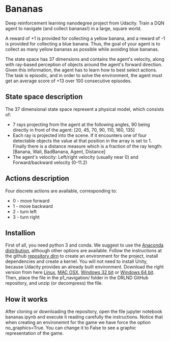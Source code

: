 # Bananas
Deep reinforcement learning nanodegree project from Udacity. Train a DQN agent to navigate (and collect bananas!) in a large, square world.

A reward of +1 is provided for collecting a yellow banana, and a reward of -1 is provided for collecting a blue banana. Thus, the goal of your agent is to collect as many yellow bananas as possible while avoiding blue bananas.

The state space has 37 dimensions and contains the agent's velocity, along with ray-based perception of objects around the agent's forward direction. Given this information, the agent has to learn how to best select actions. The task is episodic, and in order to solve the environment, the agent must get an average score of +13 over 100 consecutive episodes.

## State space description

The 37 dimensional state space represent a physical model, which consists of:

* 7 rays projecting from the agent at the following angles, 90 being directly in front of the agent: [20, 45, 70, 90, 110, 160, 135]
* Each ray is projected into the scene. If it encounters one of four detectable objects the value at that position in the array is set to 1. Finally there is a distance measure which is a fraction of the ray length: [Banana, Wall, BadBanana, Agent, Distance]
* The agent's velocity: Left/right velocity (usually near 0) and Forward/backward velocity (0-11.2)

## Actions description

 Four discrete actions are available, corresponding to:

* 0 - move forward
* 1 - move backward
* 2 - turn left
* 3 - turn right

## Installion

First of all, you need python 3 and conda. We suggest to use the [Anaconda distribution](https://www.anaconda.com/download/#linux), although other options are available. Follow the instructions at the github [repository dlrn](https://github.com/udacity/deep-reinforcement-learning) to create an environment for the project, install dependencies and create a kernel. You will not need to install Unity, because Udacity provides an already built environment. Download the right version from here  [Linux](https://s3-us-west-1.amazonaws.com/udacity-drlnd/P1/Banana/Banana_Linux.zip), [MAC OSX](https://s3-us-west-1.amazonaws.com/udacity-drlnd/P1/Banana/Banana.app.zip), [Windows 32 bit](https://s3-us-west-1.amazonaws.com/udacity-drlnd/P1/Banana/Banana_Windows_x86.zip) or [Windows 64 bit](https://s3-us-west-1.amazonaws.com/udacity-drlnd/P1/Banana/Banana_Windows_x86_64.zip). Then, place the file in the p1_navigation/ folder in the DRLND GitHub repository, and unzip (or decompress) the file.

## How it works

After cloning or downloading the repository, open the file  jupyter notebook bananas.ipynb and execute it reading carefully the instructions. Notice that when creating an environemnt for the game we have force the option no_graphics=True. You can change it to False to see a graphic representation of the game.
